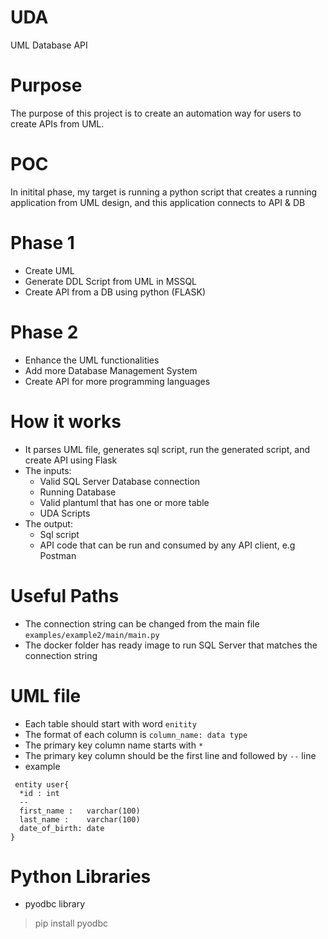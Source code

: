 # UDA
UML Database API

# Purpose
The purpose of this project is to create an automation way for users to create APIs from UML.

# POC
In initital phase, my target is running a python script that creates a running application from UML design, and this application connects to API & DB

# Phase 1
- Create UML
- Generate DDL Script from UML in MSSQL
- Create API from a DB using python (FLASK)

 # Phase 2
 - Enhance the UML functionalities
 - Add more Database Management System
 - Create API for more programming languages 

 # How it works
- It parses UML file, generates sql script, run the generated script, and create API using Flask
- The inputs:
    - Valid SQL Server Database connection
    - Running Database
    - Valid plantuml that has one or more table
    - UDA Scripts
- The output:
    - Sql script
    - API code that can be run and consumed by any API client, e.g Postman

# Useful Paths
- The connection string can be changed from the main file `examples/example2/main/main.py`
- The docker folder has ready image to run SQL Server that matches the connection string

# UML file
- Each table should start with word `enitity`
- The format of each column is `column_name: data type`
- The primary key column name starts with `*`
- The primary key column should be the first line and followed by `--` line
- example
```
 entity user{
  *id : int
  --
  first_name :   varchar(100)
  last_name :    varchar(100)
  date_of_birth: date
}
```

# Python Libraries

- pyodbc library 
> pip install pyodbc

